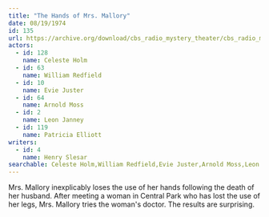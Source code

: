 ```yaml
---
title: "The Hands of Mrs. Mallory"
date: 08/19/1974
id: 135
url: https://archive.org/download/cbs_radio_mystery_theater/cbs_radio_mystery_theater-0101-0150.zip/cbs_radio_mystery_theater-0101-0150%2Fcbsrmt_0135_the_hands_of_mrs_mallory.mp3
actors:  
  - id: 128
    name: Celeste Holm  
  - id: 63
    name: William Redfield  
  - id: 10
    name: Evie Juster  
  - id: 64
    name: Arnold Moss  
  - id: 2
    name: Leon Janney  
  - id: 119
    name: Patricia Elliott
writers:  
  - id: 4
    name: Henry Slesar
searchable: Celeste Holm,William Redfield,Evie Juster,Arnold Moss,Leon Janney,Patricia Elliott Henry Slesar
---
```

Mrs. Mallory inexplicably loses the use of her hands following the death of her husband. After meeting a woman in Central Park who has lost the use of her legs, Mrs. Mallory tries the woman's doctor. The results are surprising.